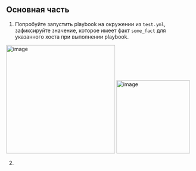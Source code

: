 ## Основная часть

1. Попробуйте запустить playbook на окружении из `test.yml`, зафиксируйте значение, которое имеет факт `some_fact` для указанного хоста при выполнении playbook.
<img width="292" alt="image" src="https://github.com/nehardcore/ansible/assets/97674120/f2289764-2c47-4cfe-b674-d4bf368db242">
<img width="197" alt="image" src="https://github.com/nehardcore/ansible/assets/97674120/c654364a-e302-45df-aea8-06d30f57219a">
  
2. 
